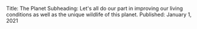 Title: The Planet
Subheading: Let's all do our part in improving our living conditions as well as the unique wildlife of this planet.
Published: January 1, 2021
